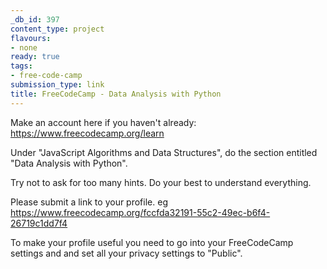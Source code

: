 ```yaml
---
_db_id: 397
content_type: project
flavours:
- none
ready: true
tags: 
- free-code-camp
submission_type: link
title: FreeCodeCamp - Data Analysis with Python
---
```


Make an account here if you haven't already: https://www.freecodecamp.org/learn

Under "JavaScript Algorithms and Data Structures", do the section entitled "Data Analysis with Python".

Try not to ask for too many hints. Do your best to understand everything.

Please submit a link to your profile. eg https://www.freecodecamp.org/fccfda32191-55c2-49ec-b6f4-26719c1dd7f4

To make your profile useful you need to go into your FreeCodeCamp settings and and set all your privacy settings to "Public".